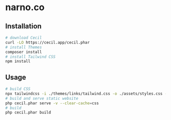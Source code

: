 # narno.co

## Installation

```bash
# download Cecil
curl -LO https://cecil.app/cecil.phar
# install Themes
composer install
# install Tailwind CSS
npm install
```

## Usage

```bash
# build CSS
npx tailwindcss -i ./themes/links/tailwind.css -o ./assets/styles.css --watch
# build and serve static website
php cecil.phar serve -v --clear-cache=css
# build
php cecil.phar build
```
